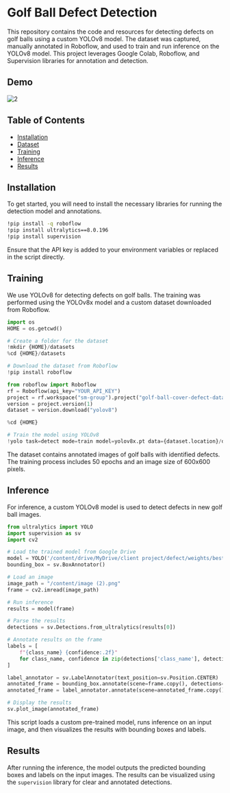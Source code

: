 # Golf Ball Defect Detection 
This repository contains the code and resources for detecting defects on golf balls using a custom YOLOv8 model. The dataset was captured, manually annotated in Roboflow, and used to train and run inference on the YOLOv8 model. This project leverages Google Colab, Roboflow, and Supervision libraries for annotation and detection.

## Demo
![2](https://github.com/user-attachments/assets/45f22a61-8ce2-4d0e-a770-c433f9157e53)

## Table of Contents

- [Installation](#installation)
- [Dataset](#dataset)
- [Training](#training)
- [Inference](#inference)
- [Results](#results)

## Installation
To get started, you will need to install the necessary libraries for running the detection model and annotations.
```bash
!pip install -q roboflow
!pip install ultralytics==8.0.196
!pip install supervision
```
Ensure that the API key is added to your environment variables or replaced in the script directly.

## Training
We use YOLOv8 for detecting defects on golf balls. The training was performed using the YOLOv8x model and a custom dataset downloaded from Roboflow.
```python
import os
HOME = os.getcwd()

# Create a folder for the dataset
!mkdir {HOME}/datasets
%cd {HOME}/datasets

# Download the dataset from Roboflow
!pip install roboflow

from roboflow import Roboflow
rf = Roboflow(api_key="YOUR_API_KEY")
project = rf.workspace("sm-group").project("golf-ball-cover-defect-data")
version = project.version(1)
dataset = version.download("yolov8")

%cd {HOME}

# Train the model using YOLOv8
!yolo task=detect mode=train model=yolov8x.pt data={dataset.location}/data.yaml epochs=50 imgsz=600 plots=True
```
The dataset contains annotated images of golf balls with identified defects. The training process includes 50 epochs and an image size of 600x600 pixels.

## Inference

For inference, a custom YOLOv8 model is used to detect defects in new golf ball images.
```python
from ultralytics import YOLO
import supervision as sv
import cv2

# Load the trained model from Google Drive
model = YOLO('/content/drive/MyDrive/client project/defect/weights/best (6).pt')
bounding_box = sv.BoxAnnotator()

# Load an image
image_path = "/content/image (2).png"
frame = cv2.imread(image_path)

# Run inference
results = model(frame)

# Parse the results
detections = sv.Detections.from_ultralytics(results[0])

# Annotate results on the frame
labels = [
    f"{class_name} {confidence:.2f}"
    for class_name, confidence in zip(detections['class_name'], detections.confidence)
]

label_annotator = sv.LabelAnnotator(text_position=sv.Position.CENTER)
annotated_frame = bounding_box.annotate(scene=frame.copy(), detections=detections)
annotated_frame = label_annotator.annotate(scene=annotated_frame.copy(), detections=detections, labels=labels)

# Display the results
sv.plot_image(annotated_frame)
```
This script loads a custom pre-trained model, runs inference on an input image, and then visualizes the results with bounding boxes and labels.

## Results

After running the inference, the model outputs the predicted bounding boxes and labels on the input images. The results can be visualized using the `supervision` library for clear and annotated detections.




